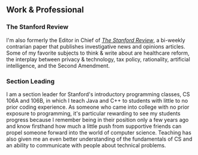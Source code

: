 ## Work & Professional

### The Stanford Review ###

I'm also formerly the Editor in Chief of *[The Stanford Review](http://stanfordreview.org)*, a bi-weekly contrarian paper that publishes investigative news and opinions articles. Some of my favorite subjects to think &amp; write about are healthcare reform, the interplay between privacy &amp; technology, tax policy, rationality, artificial intelligence, and the Second Amendment.

### Section Leading ###

I am a section leader for Stanford's introductory programming classes, CS 106A and 106B, in which I teach Java and C++ to students with little to no prior coding experience. As someone who came into college with no prior exposure to programming, it's particular rewarding to see my students progress because I remember being in their position only a few years ago and know firsthand how much a little push from supportive friends can propel someone forward into the world of computer science. Teaching has also given me an even better understanding of the fundamentals of CS and an ability to communicate with people about technical problems.
